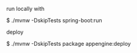 run locally with

$ ./mvnw -DskipTests spring-boot:run

deploy

$ ./mvnw -DskipTests package appengine:deploy